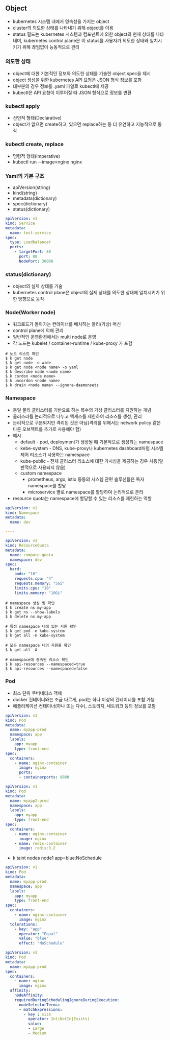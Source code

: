 ## Object
- kubernetes 시스템 내에서 영속성을 가지는 object
- cluster의 의도한 상태를 나타내기 위해 object를 이용
- status 필드는 kubernetes 시스템과 컴포넌트에 의한 object의 현재 상태를 나타내며, kubernetes control plane은 이 status를 사용자가 의도한 상태와 일치시키기 위해 끊임없이 능동적으로 관리

### 의도한 상태
- object에 대한 기본적인 정보와 의도한 상태를 기술한 object spec을 제시
- object 생성을 위한 kubernetes API 요청은 JSON 형식 정보를 포함
- 대부분의 경우 정보를 .yaml 파일로 kubectl에 제공
- kubectl은 API 요청이 이루어질 때 JSON 형식으로 정보를 변환

### kubectl apply
- 선언적 형태(Declarative)
- object가 없으면 create하고, 있으면 replace하는 등 더 유연하고 지능적으로 동작 

### kubectl create, replace
- 명령적 형태(Imperative)
- kubectl run --image=nginx nginx

### Yaml의 기본 구조
- apiVersion(string)
- kind(string)
- metadata(dictionary)
- spec(dictionary)
- status(dictionary)
```yaml
apiVersion: v1
kind: Service
metadata: 
  name: test-service
spec:
  type: Loadbalancer
  ports:
    - targetPort: 80
      port: 80
      NodePort: 30008
```

### status(dictionary)
- object의 실제 상태를 기술
- kubernetes control plane은 object의 실제 상태를 의도한 상태에 일치시키기 위한 방향으로 동작

### Node(Worker node)
- 워크로드가 돌아가는 컨테이너를 배치하는 물리(가상) 머신
- control plane에 의해 관리
- 일반적인 운영환경에서는 multi node로 운영
- 각 노드는 kubelet / container-runtime / kube-proxy 가 포함
```shell
# 노드 리스트 확인
$ k get node
$ k get node -o wide
$ k get node <node name> -o yaml
$ k describe node <node name>
$ k cordon <node name>
$ k uncordon <node name>
$ k drain <node name> --ignore-daemonsets
```

### Namespace
- 동일 물리 클러스터를 기반으로 하는 복수의 가상 클러스터를 지원하는 개념
- 클러스러를 논리적으로 나누고 액세스를 제한하여 리소스를 생성, 관리
- 논리적으로 구분되지만 격리된 것은 아님(격리를 위해서는 network policy 같은 다른 오브젝트를 추가로 사용해야 함)
- 예시
  - default - pod, deployment가 생성될 떄 기본적으로 생성되는 namespace
  - kebe-system - DNS, kube-proxy나 kubernetes dashboard처럼 시스템 제어 리소스가 사용하는 namespace
  - kube-public - 전체 클러스터 리소스에 대한 가시성을 제공하는 경우 사용(일반적으로 사용되지 않음)
  - custom namespace
    - prometheus, argo, istio 등등의 시스템 관련 솔루션들은 독자 namespace를 할당
    - microservice 별로 namespace를 할당하여 논리적으로 분리
- resource quota는 namespace에 할당할 수 있는 리소스를 제한하는 역할
```yaml
apiVersion: v1
kind: Namespace
metadata:
  name: dev

----

apiVersion: v1
kind: ResourceQuota
metadata:
  name: compute-quota
  namespace: dev
spec:
  hard:
    pods: "10"
    requests.cpu: "4"
    requests.memory: "5Gi"
    limits.cpu: "10"
    limits.memory: "10Gi"
```

```shell
# namespace 생성 및 확인
$ k create ns my-app
$ k get ns --show-labels
$ k delete ns my-app

# 특정 namespace 내에 있는 자원 확인
$ k get pod -n kube-system
$ k get all -n kube-system

# 모든 namespace 내의 자원을 확인
$ k get all -A

# namespace에 종속된 리소스 확인
$ k api-resources --namespaced=true
$ k api-resources --namespaced=false
```

### Pod
- 최소 단위 쿠버네티스 객체
- docker 컨테이너와는 조금 다르게, pod는 하나 이상의 컨테이너를 포함 가능
- 애플리케이션 컨테이너(하나 또는 다수), 스토리지, 네트워크 등의 정보를 포함

```yaml
apiVersion: v1
kind: Pod
metadata:
  name: myapp-prod
  namespace: app
  labels: 
    app: myapp
    type: front-end
spec:
  containers:
    - name: nginx-container
      image: nginx
      ports:
      - containerports: 8080
```

```yaml
apiVersion: v1
kind: Pod
metadata:
  name: myapp2-prod
  namespace: app
  labels: 
    app: myapp
    type: front-end
spec:
  containers:
    - name: nginx-container
      image: nginx
    - name: redis-container
      image: redis:3.2
```

- k taint nodes node1 app=blue:NoSchedule
```yaml
apiVersion: v1
kind: Pod
metadata:
  name: myapp-prod
  namespace: app
  labels:
    app: myapp
    type: front-end
spec:
  containers:
    - name: nginx-container
      image: nginx
  tolerations:
    - key: "app"
      operator: "Equal"
      value: "blue"
      effect: "NoSchedule"
```

```yaml
apiVersion: v1
kind: Pod
metadata:
  name: myapp-prod
spec:
  containers:
    - name: nginx
      image: nginx
  affinity:
    nodeAffinity:
    requiredDuringSchedulingIgnoreDuringExecution:
      nodeSelectorTerms:
      - matchExpressions:
        - key : size
          operator: In(|NotIn|Exists)
          value:
          - Large
          - Medium
```
